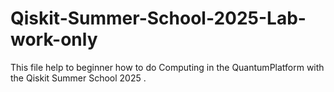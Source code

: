 # Qiskit-Summer-School-2025-Lab-work-only
This file help to beginner how to do Computing in the QuantumPlatform with the Qiskit Summer School 2025 .
